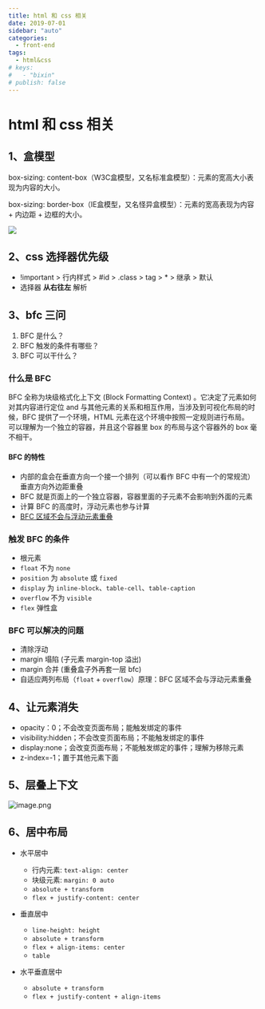 ```yaml
---
title: html 和 css 相关
date: 2019-07-01
sidebar: "auto"
categories:
  - front-end
tags:
  - html&css
# keys:
#   - "bixin"
# publish: false
---
```


# html 和 css 相关

## 1、盒模型

box-sizing: content-box（W3C盒模型，又名标准盒模型）：元素的宽高大小表现为内容的大小。 

box-sizing: border-box（IE盒模型，又名怪异盒模型）：元素的宽高表现为内容 + 内边距 + 边框的大小。


![](https://i.loli.net/2019/12/17/BWgtUsfMVLRa1SK.png)



## 2、css 选择器优先级

- !important > 行内样式 > #id > .class > tag > * > 继承 > 默认
- 选择器 **从右往左** 解析



## 3、bfc 三问

1. BFC 是什么？
2. BFC 触发的条件有哪些？
3. BFC 可以干什么？

### 什么是 BFC

BFC 全称为块级格式化上下文 (Block Formatting Context) 。它决定了元素如何对其内容进行定位 and 与其他元素的关系和相互作用，当涉及到可视化布局的时候，BFC 提供了一个环境，HTML 元素在这个环境中按照一定规则进行布局。<br/>
可以理解为一个独立的容器，并且这个容器里 box 的布局与这个容器外的 box 毫不相干。

#### BFC 的特性

- 内部的盒会在垂直方向一个接一个排列（可以看作 BFC 中有一个的常规流）垂直方向外边距重叠
- BFC 就是页面上的一个独立容器，容器里面的子元素不会影响到外面的元素
- 计算 BFC 的高度时，浮动元素也参与计算
- [BFC 区域不会与浮动元素重叠](https://zhidao.baidu.com/question/1050642522648545939.html)

### 触发 BFC 的条件

- 根元素
- `float` 不为 `none`
- `position` 为 `absolute` 或 `fixed`
- `display` 为 `inline-block`、`table-cell`、`table-caption`
- `overflow` 不为 `visible`
- `flex` 弹性盒

### BFC 可以解决的问题

- 清除浮动
- margin 塌陷 (子元素 margin-top 溢出)
- margin 合并 (重叠盒子外再套一层 bfc)
- 自适应两列布局（`float` + `overflow`）原理：BFC 区域不会与浮动元素重叠



## 4、让元素消失

- opacity：0；不会改变页面布局；能触发绑定的事件
- visibility:hidden；不会改变页面布局；不能触发绑定的事件
- display:none；会改变页面布局；不能触发绑定的事件；理解为移除元素
- z-index=-1；置于其他元素下面




## 5、层叠上下文

![image.png](https://i.loli.net/2020/02/08/CAjOY3zcp8T4Goi.png)



## 6、居中布局

- 水平居中
  - 行内元素: `text-align: center`
  - 块级元素: `margin: 0 auto`
  - `absolute + transform`
  - `flex + justify-content: center`

- 垂直居中
  - `line-height: height`
  - `absolute + transform`
  - `flex + align-items: center`
  - `table`

- 水平垂直居中
  - `absolute + transform`
  - `flex + justify-content + align-items`

